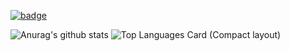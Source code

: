 [![badge](https://img.shields.io/badge/build-passing-blue)](https://shiho-aoki.github.io)

![Anurag's github stats](https://github-readme-stats.vercel.app/api?username=shiho-aoki&count_private=true&show_icons=true&theme=dark)
![Top Languages Card (Compact layout)](https://github-readme-stats.vercel.app/api/top-langs/?username=shiho-aoki&theme=dark)
